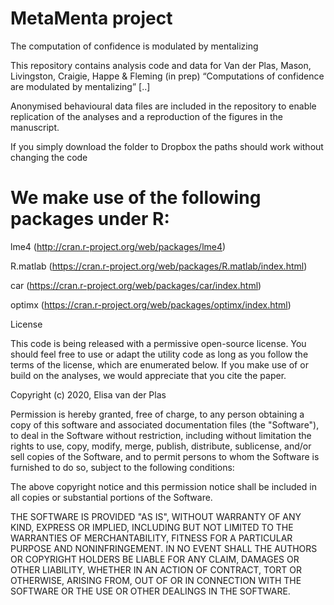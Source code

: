 # MetaMenta project
The computation of confidence is modulated by mentalizing 

This repository contains analysis code and data for Van der Plas, Mason, Livingston, Craigie, Happe & Fleming (in prep) “Computations of confidence are modulated by mentalizing” [..]

Anonymised behavioural data files are included in the repository to enable replication of the analyses and a reproduction of the figures in the manuscript. 

If you simply download the folder to Dropbox the paths should work without changing the code

# We make use of the following packages under R:

lme4 (http://cran.r-project.org/web/packages/lme4)

R.matlab (https://cran.r-project.org/web/packages/R.matlab/index.html)

car (https://cran.r-project.org/web/packages/car/index.html)

optimx (https://cran.r-project.org/web/packages/optimx/index.html)


License

This code is being released with a permissive open-source license. You should feel free to use or adapt the utility code as long as you follow the terms of the license, which are enumerated below. If you make use of or build on the analyses, we would appreciate that you cite the paper.

Copyright (c) 2020, Elisa van der Plas

Permission is hereby granted, free of charge, to any person obtaining a copy of this software and associated documentation files (the "Software"), to deal in the Software without restriction, including without limitation the rights to use, copy, modify, merge, publish, distribute, sublicense, and/or sell copies of the Software, and to permit persons to whom the Software is furnished to do so, subject to the following conditions:

The above copyright notice and this permission notice shall be included in all copies or substantial portions of the Software.

THE SOFTWARE IS PROVIDED "AS IS", WITHOUT WARRANTY OF ANY KIND, EXPRESS OR IMPLIED, INCLUDING BUT NOT LIMITED TO THE WARRANTIES OF MERCHANTABILITY, FITNESS FOR A PARTICULAR PURPOSE AND NONINFRINGEMENT. IN NO EVENT SHALL THE AUTHORS OR COPYRIGHT HOLDERS BE LIABLE FOR ANY CLAIM, DAMAGES OR OTHER LIABILITY, WHETHER IN AN ACTION OF CONTRACT, TORT OR OTHERWISE, ARISING FROM, OUT OF OR IN CONNECTION WITH THE SOFTWARE OR THE USE OR OTHER DEALINGS IN THE SOFTWARE.

